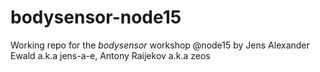 # bodysensor-node15
Working repo for the _bodysensor_ workshop @node15
by  Jens Alexander Ewald a.k.a jens-a-e, Antony Raijekov a.k.a zeos 
